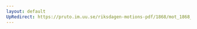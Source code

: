 ```yaml
---
layout: default
UpRedirect: https://pruto.im.uu.se/riksdagen-motions-pdf/1868/mot_1868__ak__298.pdf
---
```


